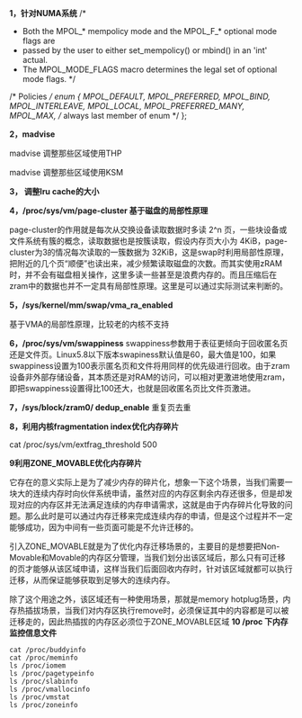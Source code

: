 **1，针对NUMA系统**
/*

* Both the MPOL_* mempolicy mode and the MPOL_F_* optional mode flags are
* passed by the user to either set_mempolicy() or mbind() in an 'int' actual.
* The MPOL_MODE_FLAGS macro determines the legal set of optional mode flags.
  */

/* Policies */
enum {
    MPOL_DEFAULT,
    MPOL_PREFERRED,
    MPOL_BIND,
    MPOL_INTERLEAVE,
    MPOL_LOCAL,
    MPOL_PREFERRED_MANY,
    MPOL_MAX,    /* always last member of enum */
};

**2，madvise**

madvise 调整那些区域使用THP

madvise 调整那些区域使用KSM

**3， 调整lru cache的大小**

**4，/proc/sys/vm/page-cluster 基于磁盘的局部性原理**

page-cluster的作用就是每次从交换设备读取数据时多读 2^n 页，一些块设备或文件系统有簇的概念，读取数据也是按簇读取，假设内存页大小为 4KiB，page-cluster为3的情况每次读取的一簇数据为 32KiB，这是swap时利用局部性原理，把附近的几个页“顺便”也读出来，减少频繁读取磁盘的次数。而其实使用zRAM时，并不会有磁盘相关操作，这里多读一些甚至是浪费内存的。而且压缩后在zram中的数据也并不一定具有局部性原理。这里是可以通过实际测试来判断的。

**5，/sys/kernel/mm/swap/vma_ra_enabled** 

基于VMA的局部性原理，比较老的内核不支持

**6，/proc/sys/vm/swappiness**
swappiness参数用于表征更倾向于回收匿名页还是文件页。Linux5.8以下版本swapiness默认值是60，最大值是100，如果swappiness设置为100表示匿名页和文件将用同样的优先级进行回收。由于zram设备非外部存储设备，其本质还是对RAM的访问，可以相对更激进地使用zram，即把swappiness设置得比100还大，也就是回收匿名页比文件页激进。

**7，/sys/block/zram0/ dedup_enable**
重复页去重

**8，利用内核fragmentation index优化内存碎片**

cat /proc/sys/vm/extfrag_threshold
500

**9利用ZONE_MOVABLE优化内存碎片**

它存在的意义实际上是为了减少内存的碎片化，想象一下这个场景，当我们需要一块大的连续内存时向伙伴系统申请，虽然对应的内存区剩余内存还很多，但是却发现对应的内存区并无法满足连续的内存申请需求，这就是由于内存碎片化导致的问题。那么此时是可以通过内存迁移来完成连续内存的申请，但是这个过程并不一定能够成功，因为中间有一些页面可能是不允许迁移的。

引入ZONE_MOVABLE就是为了优化内存迁移场景的，主要目的是想要把Non-Movable和Movable的内存区分管理，当我们划分出该区域后，那么只有可迁移的页才能够从该区域申请，这样当我们后面回收内存时，针对该区域就都可以执行迁移，从而保证能够获取到足够大的连续内存。

除了这个用途之外，该区域还有一种使用场景，那就是memory hotplug场景，内存热插拔场景，当我们对内存区执行remove时，必须保证其中的内容都是可以被迁移走的，因此热插拔的内存区必须位于ZONE_MOVABLE区域
**10 /proc 下内存监控信息文件**

```textile
cat /proc/buddyinfo
cat /proc/meminfo
ls /proc/iomem
ls /proc/pagetypeinfo
ls /proc/slabinfo
ls /proc/vmallocinfo
ls /proc/vmstat
ls /proc/zoneinfo
```
